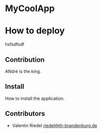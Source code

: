 # MyCoolApp

# How to deploy
hsfsdfsdf

## Contribution
ANdré is the king.

## Install
How to install the application.

## Contributors
* Valentin Riedel <riedel@th-brandenburg.de>
